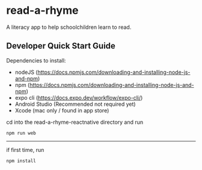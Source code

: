 # read-a-rhyme

A literacy app to help schoolchildren learn to read.

## Developer Quick Start Guide

Dependencies to install:

* nodeJS (https://docs.npmjs.com/downloading-and-installing-node-js-and-npm)
* npm (https://docs.npmjs.com/downloading-and-installing-node-js-and-npm)
* expo cli (https://docs.expo.dev/workflow/expo-cli/)
* Android Studio (Recommended not required yet)
* Xcode (mac only / found in app store)

cd into the read-a-rhyme-reactnative directory and run

````
npm run web
````
----------
if first time, run 
````
npm install
````
